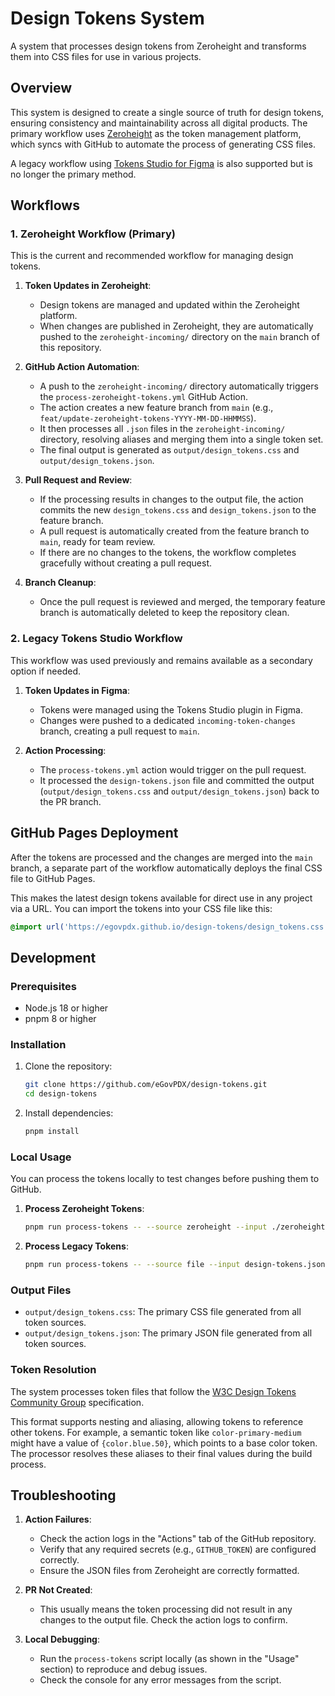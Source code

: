 # Design Tokens System

A system that processes design tokens from Zeroheight and transforms them into CSS files for use in various projects.

## Overview

This system is designed to create a single source of truth for design tokens, ensuring consistency and maintainability across all digital products. The primary workflow uses [Zeroheight](https://zeroheight.com/) as the token management platform, which syncs with GitHub to automate the process of generating CSS files.

A legacy workflow using [Tokens Studio for Figma](https://tokens.studio/) is also supported but is no longer the primary method.

## Workflows

### 1. Zeroheight Workflow (Primary)

This is the current and recommended workflow for managing design tokens.

1.  **Token Updates in Zeroheight**:
    *   Design tokens are managed and updated within the Zeroheight platform.
    *   When changes are published in Zeroheight, they are automatically pushed to the `zeroheight-incoming/` directory on the `main` branch of this repository.

2.  **GitHub Action Automation**:
    *   A push to the `zeroheight-incoming/` directory automatically triggers the `process-zeroheight-tokens.yml` GitHub Action.
    *   The action creates a new feature branch from `main` (e.g., `feat/update-zeroheight-tokens-YYYY-MM-DD-HHMMSS`).
    *   It then processes all `.json` files in the `zeroheight-incoming/` directory, resolving aliases and merging them into a single token set.
    *   The final output is generated as `output/design_tokens.css` and `output/design_tokens.json`.

3.  **Pull Request and Review**:
    *   If the processing results in changes to the output file, the action commits the new `design_tokens.css` and `design_tokens.json` to the feature branch.
    *   A pull request is automatically created from the feature branch to `main`, ready for team review.
    *   If there are no changes to the tokens, the workflow completes gracefully without creating a pull request.

4.  **Branch Cleanup**:
    *   Once the pull request is reviewed and merged, the temporary feature branch is automatically deleted to keep the repository clean.

### 2. Legacy Tokens Studio Workflow

This workflow was used previously and remains available as a secondary option if needed.

1.  **Token Updates in Figma**:
    *   Tokens were managed using the Tokens Studio plugin in Figma.
    *   Changes were pushed to a dedicated `incoming-token-changes` branch, creating a pull request to `main`.

2.  **Action Processing**:
    *   The `process-tokens.yml` action would trigger on the pull request.
    *   It processed the `design-tokens.json` file and committed the output (`output/design_tokens.css` and `output/design_tokens.json`) back to the PR branch.

## GitHub Pages Deployment

After the tokens are processed and the changes are merged into the `main` branch, a separate part of the workflow automatically deploys the final CSS file to GitHub Pages.

This makes the latest design tokens available for direct use in any project via a URL. You can import the tokens into your CSS file like this:

```css
@import url('https://egovpdx.github.io/design-tokens/design_tokens.css');
```

## Development

### Prerequisites

- Node.js 18 or higher
- pnpm 8 or higher

### Installation

1.  Clone the repository:
    ```bash
    git clone https://github.com/eGovPDX/design-tokens.git
    cd design-tokens
    ```

2.  Install dependencies:
    ```bash
    pnpm install
    ```

### Local Usage

You can process the tokens locally to test changes before pushing them to GitHub.

1.  **Process Zeroheight Tokens**:
    ```bash
    pnpm run process-tokens -- --source zeroheight --input ./zeroheight-incoming --output ./output
    ```

2.  **Process Legacy Tokens**:
    ```bash
    pnpm run process-tokens -- --source file --input design-tokens.json --output ./output
    ```

### Output Files

-   `output/design_tokens.css`: The primary CSS file generated from all token sources.
-   `output/design_tokens.json`: The primary JSON file generated from all token sources.

### Token Resolution

The system processes token files that follow the [W3C Design Tokens Community Group](https://design-tokens.github.io/community-group/format/) specification.

This format supports nesting and aliasing, allowing tokens to reference other tokens. For example, a semantic token like `color-primary-medium` might have a value of `{color.blue.50}`, which points to a base color token. The processor resolves these aliases to their final values during the build process.

## Troubleshooting

1.  **Action Failures**:
    *   Check the action logs in the "Actions" tab of the GitHub repository.
    *   Verify that any required secrets (e.g., `GITHUB_TOKEN`) are configured correctly.
    *   Ensure the JSON files from Zeroheight are correctly formatted.

2.  **PR Not Created**:
    *   This usually means the token processing did not result in any changes to the output file. Check the action logs to confirm.

3.  **Local Debugging**:
    *   Run the `process-tokens` script locally (as shown in the "Usage" section) to reproduce and debug issues.
    *   Check the console for any error messages from the script.
